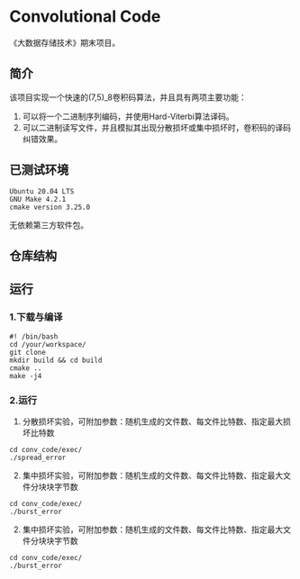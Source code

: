 # Convolutional Code

《大数据存储技术》期末项目。

## 简介
该项目实现一个快速的(7,5)_8卷积码算法，并且具有两项主要功能：
1. 可以将一个二进制序列编码，并使用Hard-Viterbi算法译码。
2. 可以二进制读写文件，并且模拟其出现分散损坏或集中损坏时，卷积码的译码纠错效果。

## 已测试环境
```
Ubuntu 20.04 LTS
GNU Make 4.2.1
cmake version 3.25.0
```
无依赖第三方软件包。

## 仓库结构







## 运行
### 1.下载与编译
```
#! /bin/bash
cd /your/workspace/
git clone
mkdir build && cd build
cmake ..
make -j4
```
### 2.运行
1. 分散损坏实验，可附加参数：随机生成的文件数、每文件比特数、指定最大损坏比特数
```
cd conv_code/exec/
./spread_error
```
2. 集中损坏实验，可附加参数：随机生成的文件数、每文件比特数、指定最大文件分块块字节数
```
cd conv_code/exec/
./burst_error
```
2. 集中损坏实验，可附加参数：随机生成的文件数、每文件比特数、指定最大文件分块块字节数
```
cd conv_code/exec/
./burst_error
```